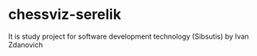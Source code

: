 # chessviz-serelik

It is study project for software development technology (Sibsutis) by Ivan Zdanovich 
